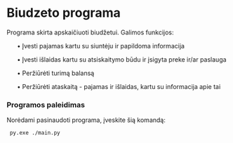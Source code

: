 # Biudzeto programa
Programa skirta apskaičiuoti biudžetui. Galimos funkcijos:
<ul>• Įvesti pajamas kartu su siuntėju ir papildoma informacija </ul>
<ul>• Įvesti išlaidas kartu su atsiskaitymo būdu ir įsigyta preke ir/ar paslauga </ul>
<ul>• Peržiūrėti turimą balansą </ul>
<ul>• Peržiūrėti ataskaitą - pajamas ir išlaidas, kartu su informacija apie tai </ul>

### Programos paleidimas
Norėdami pasinaudoti programa, įveskite šią komandą:

<code> py.exe ./main.py </code>

